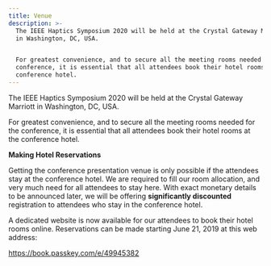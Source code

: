 ```yaml
---
title: Venue
description: >-
  The IEEE Haptics Symposium 2020 will be held at the Crystal Gateway Marriott
  in Washington, DC, USA.


  For greatest convenience, and to secure all the meeting rooms needed for the
  conference, it is essential that all attendees book their hotel rooms at the
  conference hotel.
---
```

The IEEE Haptics Symposium 2020 will be held at the Crystal Gateway Marriott in Washington, DC, USA.

For greatest convenience, and to secure all the meeting rooms needed for the conference, it is essential that all attendees book their hotel rooms at the conference hotel.

**Making Hotel Reservations**

Getting the conference presentation venue is only possible if the attendees stay at the conference hotel.  We are required to fill our room allocation, and very much need for all attendees to stay here.  With exact monetary details to be announced later, we will be offering **significantly discounted** registration to attendees who stay in the conference hotel.

A dedicated website is now available for our attendees to book their hotel rooms online. Reservations can be made starting June 21, 2019 at this web address: 

<https://book.passkey.com/e/49945382>
